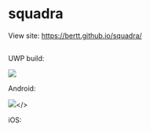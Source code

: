# squadra

View site: https://bertt.github.io/squadra/

##

UWP build:

<img src = "https://build.appcenter.ms/v0.1/apps/cf31ea78-954d-4e04-b244-e7c7771b9f3f/branches/master/badge"></img>

Android:

<img src= "https://build.appcenter.ms/v0.1/apps/fa27e1bd-b67a-4078-b524-4d3e53d3e395/branches/master/badge"></>

iOS:


